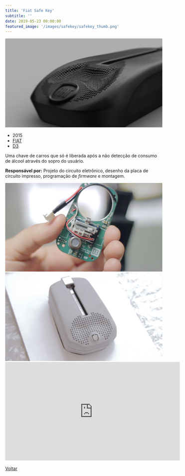 ```yaml
---
title: 'Fiat Safe Key'
subtitle: ''
date: 2019-05-23 00:00:00
featured_image: '/images/safekey/safekey_thumb.png'
---
```


![](/images/safekey/safekey_01.png)

* 2015
* [FIAT](https://fiat.com.br/)
* [D3](https://d3.do/)

Uma chave de carros que só é liberada após a não detecção de consumo de álcool através do sopro do usuário.

**Responsável por:** Projeto do circuito eletrônico, desenho da placa de circuito impresso, programação de *firmware* e montagem.

<div class="gallery" data-columns="2">
	<img src="/images/safekey/safekey_02.jpeg">
	<img src="/images/safekey/safekey_03.jpeg">
</div>


<iframe width="560" height="315" src="https://www.youtube-nocookie.com/embed/2KVgojgrpNo?controls=0" frameborder="0" allow="accelerometer; autoplay; clipboard-write; encrypted-media; gyroscope; picture-in-picture" allowfullscreen></iframe>

<a href='/' class="button button--large">Voltar</a>